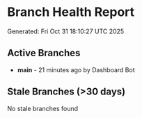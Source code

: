 # Branch Health Report
Generated: Fri Oct 31 18:10:27 UTC 2025

## Active Branches
- **main** - 21 minutes ago by Dashboard Bot

## Stale Branches (>30 days)
No stale branches found
